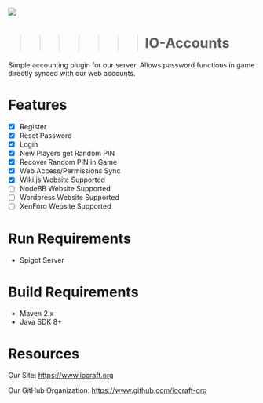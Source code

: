 ![](https://www.iocraft.org/mini.png)
>>>>>>> # IO-Accounts 
Simple accounting plugin for our server. Allows password functions in game directly synced with our web accounts.
# Features
- [x] Register
- [x] Reset Password
- [x] Login
- [x] New Players get Random PIN
- [x] Recover Random PIN in Game
- [x] Web Access/Permissions Sync
- [x] Wiki.js Website Supported
- [ ] NodeBB Website Supported
- [ ] Wordpress Website Supported
- [ ] XenForo Website Supported
# Run Requirements
- Spigot Server
# Build Requirements
- Maven 2.x
- Java SDK 8+
# Resources
Our Site: https://www.iocraft.org

Our GitHub Organization: https://www.github.com/iocraft-org
